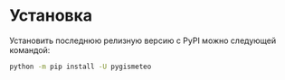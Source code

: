# Установка

Установить последнюю релизную версию с PyPI можно следующей командой:

```bash
python -m pip install -U pygismeteo
```
